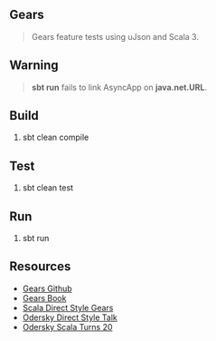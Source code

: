 Gears
-----
>Gears feature tests using uJson and Scala 3.

Warning
-------
>**sbt run** fails to link AsyncApp on **java.net.URL**.

Build
-----
1. sbt clean compile

Test
----
1. sbt clean test

Run
---
1. sbt run

Resources
---------
* [Gears Github](https://github.com/lampepfl/gears)
* [Gears Book](https://blog.nkagami.me/gears-book/introduction.html)
* [Scala Direct Style Gears](https://github.com/lampepfl/gears)
* [Odersky Direct Style Talk](https://www.youtube.com/watch?v=0Fm0y4K4YO8)
* [Odersky Scala Turns 20](https://www.youtube.com/watch?v=sNos8aGjJMA)
